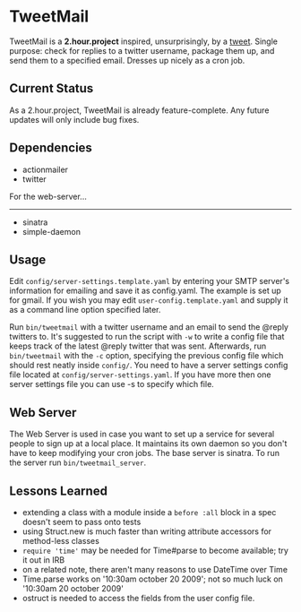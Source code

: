 TweetMail
============

TweetMail is a <b>2.hour.project</b> inspired, unsurprisingly, by a <a href='http://twitter.com/golan/statuses/1501685014'>tweet</a>. Single purpose: check for replies to a twitter username, package them up, and send them to a specified email. Dresses up nicely as a cron job.

Current Status
--------------

As a 2.hour.project, TweetMail is already feature-complete. Any future updates will only include bug fixes.

Dependencies
------------


* actionmailer
* twitter

For the web-server...
________
* sinatra
* simple-daemon

Usage
-----

Edit `config/server-settings.template.yaml` by entering your SMTP server's information for emailing and save it as config.yaml.  The example is set up for gmail.  If you wish you may edit `user-config.template.yaml` and supply it as a command line option specified later.

Run `bin/tweetmail` with a twitter username and an email to send the @reply twitters to. It's suggested to run the script with `-w` to write a config file that keeps track of the latest @reply twitter that was sent. Afterwards, run `bin/tweetmail` with the `-c` option, specifying the previous config file which should rest neatly inside `config/`.  You need to have a server settings config file located at `config/server-settings.yaml`.  If you have more then one server settings file you can use -s to specify which file.

Web Server
----------

The Web Server is used in case you want to set up a service for several people to sign up at a local place.  It maintains its own daemon so you don't have to keep modifying your cron jobs.  The base server is sinatra.  To run the server run `bin/tweetmail_server`.

Lessons Learned
---------------


* extending a class with a module inside a `before :all` block in a spec doesn't seem to pass onto tests
* using Struct.new is much faster than writing attribute accessors for method-less classes
* `require 'time'` may be needed for Time#parse to become available; try it out in IRB
* on a related note, there aren't many reasons to use DateTime over Time
* Time.parse works on '10:30am october 20 2009'; not so much luck on '10:30am 20 october 2009'
* ostruct is needed to access the fields from the user config file.

